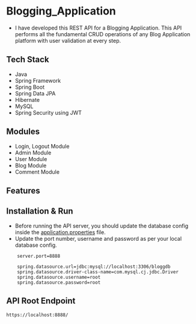 # Blogging_Application

* I have developed this REST API for a Blogging Application. This API performs all the fundamental CRUD operations of any Blog Application platform with user validation at every step.

## Tech Stack

* Java
* Spring Framework
* Spring Boot
* Spring Data JPA
* Hibernate
* MySQL
* Spring Security using JWT

## Modules

* Login, Logout Module
* Admin Module
* User Module
* Blog Module
* Comment Module

## Features

## Installation & Run

* Before running the API server, you should update the database config inside the [application.properties](https://github.com/Lalitsingh28/Blogging_Application/tree/main/BloggingAppBackend/src/main/resources) file. 
* Update the port number, username and password as per your local database config.

```
    server.port=8888

    spring.datasource.url=jdbc:mysql://localhost:3306/bloggdb
    spring.datasource.driver-class-name=com.mysql.cj.jdbc.Driver
    spring.datasource.username=root
    spring.datasource.password=root

```

## API Root Endpoint

`https://localhost:8888/`

